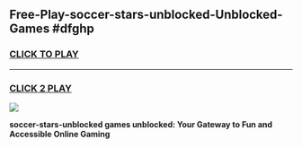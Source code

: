 
## Free-Play-soccer-stars-unblocked-Unblocked-Games #dfghp
<h3>
<a href="https://news.freeplayer.one?title=soccer-stars-unblocked&ref=8M">CLICK TO PLAY</a></h3>
<hr>

<h3>
<a href="https://news.freeplayer.one?title=soccer-stars-unblocked&ref=8M">CLICK 2 PLAY</a>
  
</h3>

<a href="https://news.freeplayer.one?title=soccer-stars-unblocked&ref=8M"><img src="https://clearcache.store/games.png"></a>


**soccer-stars-unblocked games unblocked: Your Gateway to Fun and Accessible Online Gaming**
